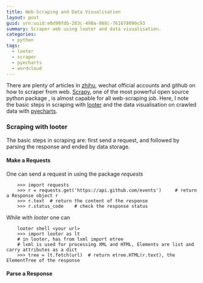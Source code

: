 ```yaml
---
title: Web-Scraping and Data Visualisation
layout: post
guid: urn:uuid:e0d99fdb-263c-490a-868c-761678090c93
summary: Scraper web using looter and data visualisation.
categories:
  - python
tags:
  - looter
  - scraper
  - pyecharts
  - wordcloud
---
```


There are plenty of articles in [zhihu](https://www.zhihu.com/search?type=content&q=%E7%88%AC%E8%99%AB), wechat official accounts and github on 
how to scraper from web. [Scrapy](https://scrapy.org/), one of the most powerful open source python package , is almost
capable for all web-scraping job. Here, I note the basic steps in scraping with [looter](https://looter.readthedocs.io/en/latest/) and the data visualisation
on crawled data with [pyecharts](http://pyecharts.org/#/).


### Scraping with looter
The basic steps in scraping are: first send a request, and followed by parsing the response and ended by data storage.

#### Make a Requests
One can send a request in using the package *requests*
```
    >>> import requests
    >>> r = requests.get('https://api.github.com/events')     # return a Response object r
    >>> r.text  # return the content of the response
    >>> r.status_code    # check the response status
```

While with *looter* one can
```
    looter shell <your url>
    >>> import looter as lt
    # in looter, has from lxml import etree
    # lxml is used for processing XML and HTML, Elements are list and carry attributes as a dict
    >>> tree = lt.fetch(url)  # return etree.HTML(r.text), the ElementTree of the response
```

#### Parse a Response
